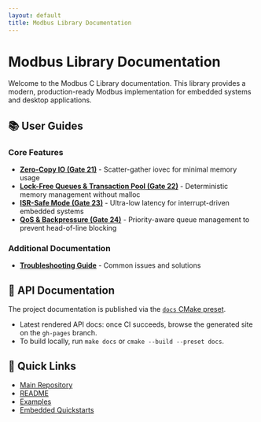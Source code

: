 ```yaml
---
layout: default
title: Modbus Library Documentation
---
```


# Modbus Library Documentation

Welcome to the Modbus C Library documentation. This library provides a modern, production-ready Modbus implementation for embedded systems and desktop applications.

## 📚 User Guides

### Core Features

- **[Zero-Copy IO (Gate 21)](zero_copy_io.md)** - Scatter-gather iovec for minimal memory usage
- **[Lock-Free Queues & Transaction Pool (Gate 22)](queue_and_pool.md)** - Deterministic memory management without malloc
- **[ISR-Safe Mode (Gate 23)](isr_safe_mode.md)** - Ultra-low latency for interrupt-driven embedded systems
- **[QoS & Backpressure (Gate 24)](qos_backpressure.md)** - Priority-aware queue management to prevent head-of-line blocking

### Additional Documentation

- **[Troubleshooting Guide](TROUBLESHOOTING.md)** - Common issues and solutions

## 🔧 API Documentation

The project documentation is published via the [`docs` CMake preset](../README.md#documentation).

- Latest rendered API docs: once CI succeeds, browse the generated site on the `gh-pages` branch.
- To build locally, run `make docs` or `cmake --build --preset docs`.

## 🚀 Quick Links

- [Main Repository](https://github.com/lgili/modbus)
- [README](../README.md)
- [Examples](../examples/)
- [Embedded Quickstarts](../embedded/quickstarts/)

